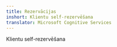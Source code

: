 ```yaml
---
title: Rezervācijas
inshort: Klientu self-rezervēšana
translator: Microsoft Cognitive Services
---
```


Klientu self-rezervēšana


